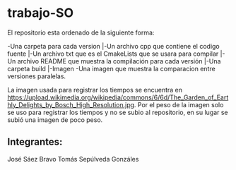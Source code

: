 # trabajo-SO

El repositorio esta ordenado de la siguiente forma:

-Una carpeta para cada version
  |-Un archivo cpp que contiene el codigo fuente
  |-Un archivo txt que es el CmakeLists que se usara para compilar
  |-Un archivo README que muestra la compilación para cada versión
  |-Una carpeta build
    |-Imagen 
-Una imagen que muestra la comparacion entre versiones paralelas.


La imagen usada para registrar los tiempos se encuentra en https://upload.wikimedia.org/wikipedia/commons/6/6d/The_Garden_of_Earthly_Delights_by_Bosch_High_Resolution.jpg.
Por el peso de la imagen solo se uso para registrar los tiempos y no se subio al repositorio, en su lugar se subió una imagen de poco peso.




## Integrantes:
José Sáez Bravo
Tomás Sepúlveda Gonzáles
